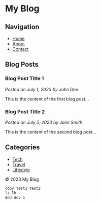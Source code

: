 # My Blog

## Navigation
- [Home](/)
- [About](/about)
- [Contact](/contact)

## Blog Posts
### Blog Post Title 1
*Posted on July 1, 2023 by John Doe*

This is the content of the first blog post...

### Blog Post Title 2
*Posted on July 5, 2023 by Jane Smith*

This is the content of the second blog post...

## Categories
- [Tech](/category/tech)
- [Travel](/category/travel)
- [Lifestyle](/category/lifestyle)

© 2023 My Blog

```bash
copy test1 test2
ls lh .
ddd dev 1
```
